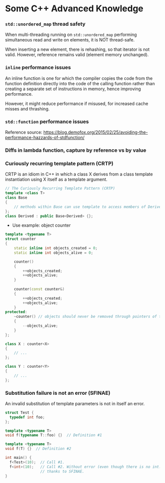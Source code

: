 # Some C++ Advanced Knowledge

### `std::unordered_map` thread safety

When multi-threading running on `std::unordered_map` performing simultaneous read and write on elements, it is NOT thread-safe.

When inserting a new element, there is rehashing, so that iterator is not valid. However, reference remains valid (element memory unchanged).

### `inline` performance issues

An inline function is one for which the compiler copies the code from the function definition directly into the code of the calling function rather than creating a separate set of instructions in memory, hence improving performance.

However, it might reduce performance if misused, for increased cache misses and thrashing.

### `std::function` performance issues

Reference source: https://blog.demofox.org/2015/02/25/avoiding-the-performance-hazzards-of-stdfunction/

### Diffs in lambda function, capture by reference vs by value


### Curiously recurring template pattern (CRTP)

CRTP is an idiom in C++ in which a class X derives from a class template instantiation using X itself as a template argument.

```cpp
// The Curiously Recurring Template Pattern (CRTP)
template <class T>
class Base
{
    // methods within Base can use template to access members of Derived
};
class Derived : public Base<Derived> {};
```

* Use example: object counter

```cpp
template <typename T>
struct counter
{
    static inline int objects_created = 0;
    static inline int objects_alive = 0;

    counter()
    {
        ++objects_created;
        ++objects_alive;
    }
    
    counter(const counter&)
    {
        ++objects_created;
        ++objects_alive;
    }
protected:
    ~counter() // objects should never be removed through pointers of this type
    {
        --objects_alive;
    }
};

class X : counter<X>
{
    // ...
};

class Y : counter<Y>
{
    // ...
};
```

### Substitution failure is not an error (SFINAE) 

An invalid substitution of template parameters is not in itself an error.

```cpp
struct Test {
  typedef int foo;
};

template <typename T>
void f(typename T::foo) {}  // Definition #1

template <typename T>
void f(T) {}  // Definition #2

int main() {
  f<Test>(10);  // Call #1.
  f<int>(10);   // Call #2. Without error (even though there is no int::foo)
                // thanks to SFINAE.
}
```